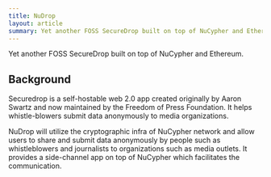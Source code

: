 ```yaml
---
title: NuDrop
layout: article
summary: Yet another FOSS SecureDrop built on top of NuCypher and Ethereum.
---
```


Yet another FOSS SecureDrop built on top of NuCypher and Ethereum.

## Background

Securedrop is a self-hostable web 2.0 app created originally by Aaron Swartz and now maintained by the Freedom of Press Foundation. It helps whistle-blowers submit data anonymously to media organizations.

NuDrop will utilize the cryptographic infra of NuCypher network and allow users to share and submit data anonymously by people such as whistleblowers and journalists to organizations such as media outlets. It provides a side-channel app on top of NuCypher which facilitates the communication.
